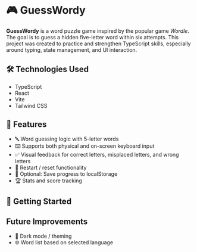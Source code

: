 # 🎮 GuessWordy

**GuessWordy** is a word puzzle game inspired by the popular game _Wordle_. The goal is to guess a hidden five-letter word within six attempts. This project was created to practice and strengthen TypeScript skills, especially around typing, state management, and UI interaction.

## 🛠 Technologies Used

- TypeScript
- React
- Vite
- Tailwind CSS

## 🎯 Features

- 🔤 Word guessing logic with 5-letter words
- ⌨️ Supports both physical and on-screen keyboard input
- ✅ Visual feedback for correct letters, misplaced letters, and wrong letters
- 🔁 Restart / reset functionality
- 💾 Optional: Save progress to localStorage
- 🏆 Stats and score tracking

## 🚀 Getting Started

## Future Improvements

- 🎨 Dark mode / theming
- 🌐 Word list based on selected language
